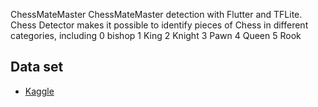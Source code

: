 ChessMateMaster
ChessMateMaster detection with Flutter and TFLite. Chess Detector makes it possible to identify pieces of Chess in different categories, including 
0 bishop
1 King
2 Knight
3 Pawn
4 Queen
5 Rook


## Data set
- [Kaggle](https://www.kaggle.com/datasets/s4lman/chess-pieces-dataset-85x85)

